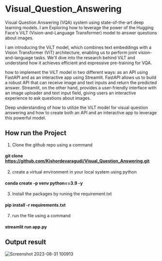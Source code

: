 # Visual_Question_Answering

Visual Question Answering (VQA) system using state-of-the-art deep learning models. I am Exploring how to leverage the power of the Hugging Face's ViLT (Vision-and-Language Transformer) model to answer questions about images.

I am introducing the ViLT model, which combines text embeddings with a Vision Transformer (ViT) architecture, enabling us to perform joint vision-and-language tasks. We'll dive into the research behind ViLT and understand how it achieves efficient and expressive pre-training for VQA.

how to implement the ViLT model in two different ways: as an API using FastAPI and as an interactive app using Streamlit. FastAPI allows us to build a robust API that can receive image and text inputs and return the predicted answer. Streamlit, on the other hand, provides a user-friendly interface with an image uploader and text input field, giving users an interactive experience to ask questions about images.

Deep understanding of how to utilize the ViLT model for visual question answering and how to create both an API and an interactive app to leverage this powerful model.

## How run the Project
1. Clone the github repo using a command
#### git clone https://github.com/Kishordevaragudi/Visual_Question_Answering.git
2. create a virtual environment in your local system using python
#### conda create -p venv python==3.9 -y
3. Install the packages by runing the requirement.txt
#### pip install -r requirements.txt
7. run the file using a command
#### streamlit run app.py

## Output result 

![Screenshot 2023-08-31 100913](https://github.com/Kishordevaragudi/Visual_Question_Answering/assets/105155723/189e5e14-ba83-447e-858c-c5a52c7dd8e0)

